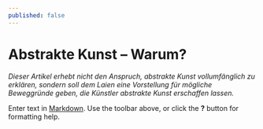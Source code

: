 ```yaml
---
published: false
---
```


# Abstrakte Kunst – Warum?
_Dieser Artikel erhebt nicht den Anspruch, abstrakte Kunst vollumfänglich zu erklären, sondern soll dem Laien eine Vorstellung für mögliche Beweggründe geben, die Künstler abstrakte Kunst erschaffen lassen._


Enter text in [Markdown](http://daringfireball.net/projects/markdown/). Use the toolbar above, or click the **?** button for formatting help.
